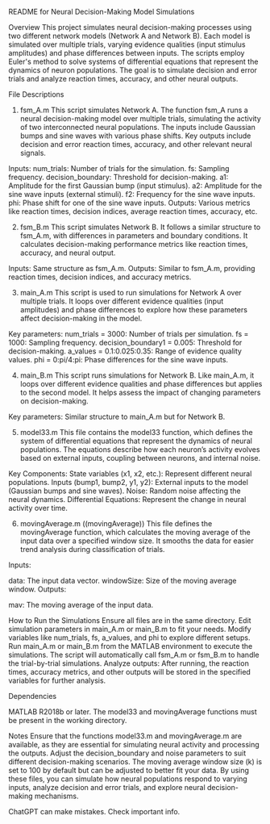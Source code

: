 README for Neural Decision-Making Model Simulations


Overview
This project simulates neural decision-making processes using two different network models (Network A and Network B). Each model is simulated over multiple trials, varying evidence qualities (input stimulus amplitudes) and phase differences between inputs. The scripts employ Euler's method to solve systems of differential equations that represent the dynamics of neuron populations. The goal is to simulate decision and error trials and analyze reaction times, accuracy, and other neural outputs.

File Descriptions

1. fsm_A.m 
This script simulates Network A. The function fsm_A runs a neural decision-making model over multiple trials, simulating the activity of two interconnected neural populations. The inputs include Gaussian bumps and sine waves with various phase shifts. Key outputs include decision and error reaction times, accuracy, and other relevant neural signals.

Inputs:
num_trials: Number of trials for the simulation.
fs: Sampling frequency.
decision_boundary: Threshold for decision-making.
a1: Amplitude for the first Gaussian bump (input stimulus).
a2: Amplitude for the sine wave inputs (external stimuli).
f2: Frequency for the sine wave inputs.
phi: Phase shift for one of the sine wave inputs.
Outputs:
Various metrics like reaction times, decision indices, average reaction times, accuracy, etc.


2. fsm_B.m 
This script simulates Network B. It follows a similar structure to fsm_A.m, with differences in parameters and boundary conditions. It calculates decision-making performance metrics like reaction times, accuracy, and neural output.

Inputs:
Same structure as fsm_A.m.
Outputs:
Similar to fsm_A.m, providing reaction times, decision indices, and accuracy metrics.


3. main_A.m 
This script is used to run simulations for Network A over multiple trials. It loops over different evidence qualities (input amplitudes) and phase differences to explore how these parameters affect decision-making in the model.

Key parameters:
num_trials = 3000: Number of trials per simulation.
fs = 1000: Sampling frequency.
decision_boundary1 = 0.005: Threshold for decision-making.
a_values = 0.1:0.025:0.35: Range of evidence quality values.
phi = 0:pi/4:pi: Phase differences for the sine wave inputs.


4. main_B.m 
This script runs simulations for Network B. Like main_A.m, it loops over different evidence qualities and phase differences but applies to the second model. It helps assess the impact of changing parameters on decision-making.

Key parameters:
Similar structure to main_A.m but for Network B.




5. model33.m 
This file contains the model33 function, which defines the system of differential equations that represent the dynamics of neural populations. The equations describe how each neuron’s activity evolves based on external inputs, coupling between neurons, and internal noise.

Key Components:
State variables (x1, x2, etc.): Represent different neural populations.
Inputs (bump1, bump2, y1, y2): External inputs to the model (Gaussian bumps and sine waves).
Noise: Random noise affecting the neural dynamics.
Differential Equations: Represent the change in neural activity over time.




6. movingAverage.m (​(movingAverage))
This file defines the movingAverage function, which calculates the moving average of the input data over a specified window size. It smooths the data for easier trend analysis during classification of trials.

Inputs:

data: The input data vector.
windowSize: Size of the moving average window.
Outputs:

mav: The moving average of the input data.



How to Run the Simulations
Ensure all files are in the same directory.
Edit simulation parameters in main_A.m or main_B.m to fit your needs. Modify variables like num_trials, fs, a_values, and phi to explore different setups.
Run main_A.m or main_B.m from the MATLAB environment to execute the simulations. The script will automatically call fsm_A.m or fsm_B.m to handle the trial-by-trial simulations.
Analyze outputs: After running, the reaction times, accuracy metrics, and other outputs will be stored in the specified variables for further analysis.



Dependencies

MATLAB R2018b or later.
The model33 and movingAverage functions must be present in the working directory.



Notes
Ensure that the functions model33.m and movingAverage.m are available, as they are essential for simulating neural activity and processing the outputs.
Adjust the decision_boundary and noise parameters to suit different decision-making scenarios.
The moving average window size (k) is set to 100 by default but can be adjusted to better fit your data.
By using these files, you can simulate how neural populations respond to varying inputs, analyze decision and error trials, and explore neural decision-making mechanisms.











ChatGPT can make mistakes. Check important info.
